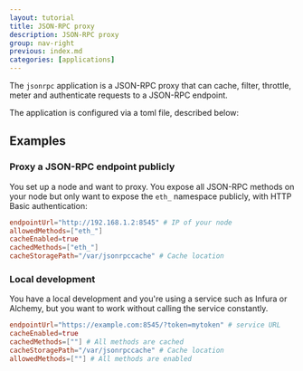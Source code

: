 ```yaml
---
layout: tutorial
title: JSON-RPC proxy
description: JSON-RPC proxy
group: nav-right
previous: index.md
categories: [applications]
---
```


The `jsonrpc` application is a JSON-RPC proxy that can cache, filter, throttle, meter and authenticate requests to a JSON-RPC endpoint.

The application is configured via a toml file, described below:

## Examples

### Proxy a JSON-RPC endpoint publicly

You set up a node and want to proxy. You expose all JSON-RPC methods on your node but only want to expose the `eth_` namespace publicly, with HTTP Basic authentication:

```toml
endpointUrl="http://192.168.1.2:8545" # IP of your node
allowedMethods=["eth_"]
cacheEnabled=true
cachedMethods=["eth_"]
cacheStoragePath="/var/jsonrpccache" # Cache location
```

### Local development

You have a local development and you're using a service such as Infura or Alchemy, but you want to work without calling the service constantly.

```toml
endpointUrl="https://example.com:8545/?token=mytoken" # service URL
cacheEnabled=true
cachedMethods=[""] # All methods are cached
cacheStoragePath="/var/jsonrpccache" # Cache location
allowedMethods=[""] # All methods are enabled
```

